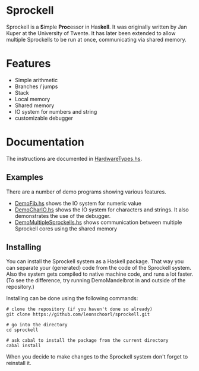 # Sprockell
Sprockell is a **S**imple **Proc**essor in Has**kell**. It was originally written by Jan Kuper at the University of Twente. It has later been extended to allow multiple Sprockells to be run at once, communicating via shared memory.

# Features
* Simple arithmetic
* Branches / jumps
* Stack
* Local memory
* Shared memory
* IO system for numbers and string
* customizable debugger

# Documentation
The instructions are documented in [HardwareTypes.hs].

## Examples
There are a number of demo programs showing various features.
* [DemoFib.hs] shows the IO system for numeric value
* [DemoCharIO.hs] shows the IO system for characters and strings.
  It also demonstrates the use of the debugger.
* [DemoMultipleSprockells.hs]
 shows communication between multiple Sprockell cores using the shared memory

## Installing
You can install the Sprockell system as a Haskell package.
That way you can separate your (generated) code from the code of the Sprockell system.
Also the system gets compiled to native machine code, and runs a lot faster. (To see the difference, try running DemoMandelbrot in and outside of the repository.)

Installing can be done using the following commands:
```shell
# clone the repository (if you haven't done so already)
git clone https://github.com/leonschoorl/sprockell.git

# go into the directory
cd sprockell

# ask cabal to install the package from the current directory
cabal install
```

When you decide to make changes to the Sprockell system don't forget to reinstall it.

[HardwareTypes.hs]: src/Sprockell/HardwareTypes.hs#L115
[DemoFib.hs]: src/DemoFib.hs
[DemoCharIO.hs]: src/DemoCharIO.hs
[DemoMultipleSprockells.hs]: src/DemoMultipleSprockells.hs
